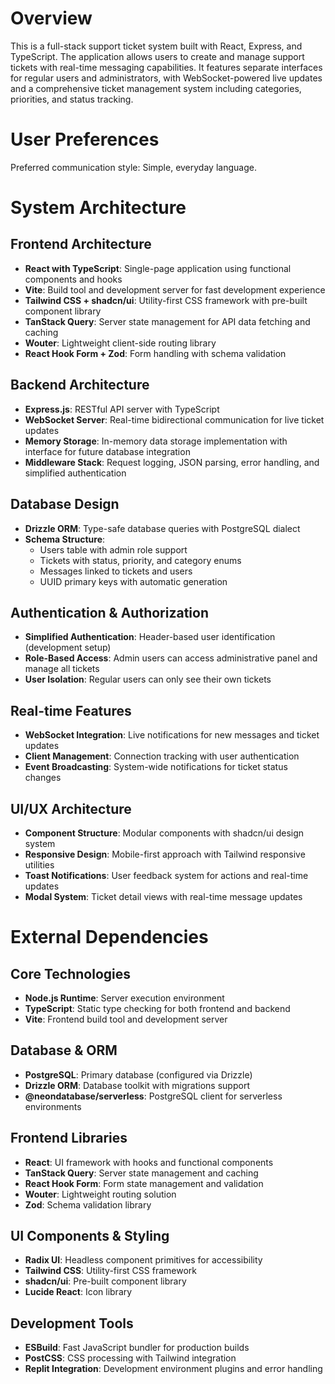 # Overview

This is a full-stack support ticket system built with React, Express, and TypeScript. The application allows users to create and manage support tickets with real-time messaging capabilities. It features separate interfaces for regular users and administrators, with WebSocket-powered live updates and a comprehensive ticket management system including categories, priorities, and status tracking.

# User Preferences

Preferred communication style: Simple, everyday language.

# System Architecture

## Frontend Architecture
- **React with TypeScript**: Single-page application using functional components and hooks
- **Vite**: Build tool and development server for fast development experience
- **Tailwind CSS + shadcn/ui**: Utility-first CSS framework with pre-built component library
- **TanStack Query**: Server state management for API data fetching and caching
- **Wouter**: Lightweight client-side routing library
- **React Hook Form + Zod**: Form handling with schema validation

## Backend Architecture
- **Express.js**: RESTful API server with TypeScript
- **WebSocket Server**: Real-time bidirectional communication for live ticket updates
- **Memory Storage**: In-memory data storage implementation with interface for future database integration
- **Middleware Stack**: Request logging, JSON parsing, error handling, and simplified authentication

## Database Design
- **Drizzle ORM**: Type-safe database queries with PostgreSQL dialect
- **Schema Structure**:
  - Users table with admin role support
  - Tickets with status, priority, and category enums
  - Messages linked to tickets and users
  - UUID primary keys with automatic generation

## Authentication & Authorization
- **Simplified Authentication**: Header-based user identification (development setup)
- **Role-Based Access**: Admin users can access administrative panel and manage all tickets
- **User Isolation**: Regular users can only see their own tickets

## Real-time Features
- **WebSocket Integration**: Live notifications for new messages and ticket updates
- **Client Management**: Connection tracking with user authentication
- **Event Broadcasting**: System-wide notifications for ticket status changes

## UI/UX Architecture
- **Component Structure**: Modular components with shadcn/ui design system
- **Responsive Design**: Mobile-first approach with Tailwind responsive utilities
- **Toast Notifications**: User feedback system for actions and real-time updates
- **Modal System**: Ticket detail views with real-time message updates

# External Dependencies

## Core Technologies
- **Node.js Runtime**: Server execution environment
- **TypeScript**: Static type checking for both frontend and backend
- **Vite**: Frontend build tool and development server

## Database & ORM
- **PostgreSQL**: Primary database (configured via Drizzle)
- **Drizzle ORM**: Database toolkit with migrations support
- **@neondatabase/serverless**: PostgreSQL client for serverless environments

## Frontend Libraries
- **React**: UI framework with hooks and functional components
- **TanStack Query**: Server state management and caching
- **React Hook Form**: Form state management and validation
- **Wouter**: Lightweight routing solution
- **Zod**: Schema validation library

## UI Components & Styling
- **Radix UI**: Headless component primitives for accessibility
- **Tailwind CSS**: Utility-first CSS framework
- **shadcn/ui**: Pre-built component library
- **Lucide React**: Icon library

## Development Tools
- **ESBuild**: Fast JavaScript bundler for production builds
- **PostCSS**: CSS processing with Tailwind integration
- **Replit Integration**: Development environment plugins and error handling